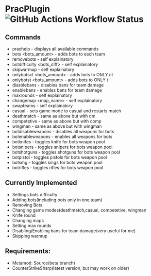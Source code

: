 # PracPlugin ![GitHub Actions Workflow Status](https://img.shields.io/github/actions/workflow/status/Zordon1337/PracPlugin/.github%2Fworkflows%2Fdotnet.yml)


## Commands
- prachelp - displays all available commands
- bots <bots_amount> - adds bots to each team
- removebots - self explainatory
- botdifficulty <bots_diff> - self explainatory
- skipwarmup - self explainatory
- onlybotsct <bots_amount> - adds bots to ONLY ct
- onlybotst <bots_amount> - adds bots to ONLY t
- disablebans - disables bans for team damage
- enablebans - enables bans for team damage
- maxrounds <rounds> - self explainatory
- changemap <map_name> - self explainatory
- swapteams - self explainatory
- casual - sets game mode to casual and restarts match
- deathmatch - same as above but with dm
- competetive - same as above but with comp
- wingman - same as above but with wingman
- botdisableweapons - disables all weapons for bots
- botenableweapons - enables all weapons for bots
- botknifes - toggles knife for bots weapon pool
- botsnipers - toggles snipers for bots weapon pool
- botshotguns - toggles shotguns for bots weapon pool
- botpistol - toggles pistols for bots weapon pool
- botsmg - toggles smgs for bots weapon pool
- botrifles - toggles rifles for bots weapon pool

## Currently Implemented
- Settings bots difficulty
- Adding bots(including bots only in one team)
- Removing Bots
- Changing game modes(deathmatch,casual, competetive, wingman
- Knife round
- Changing maps
- Setting max rounds
- Disabling/Enabling bans for team damage(very useful for me)
- Skipping warmup

## Requirements:
- Metamod: Source(beta branch)
- CounterStrikeSharp(latest version, but may work on older)

